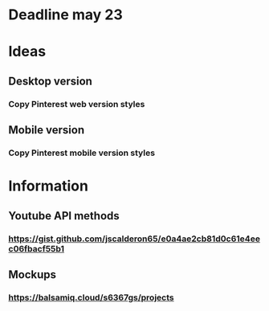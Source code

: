 # Deadline may 23

# Ideas
## Desktop version
### Copy Pinterest web version styles

## Mobile version
### Copy Pinterest mobile version styles

# Information
## Youtube API methods
### https://gist.github.com/jscalderon65/e0a4ae2cb81d0c61e4eec06fbacf55b1

## Mockups
### https://balsamiq.cloud/s6367gs/projects
